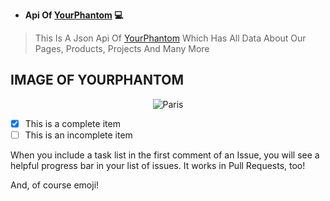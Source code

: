 * **Api Of [YourPhantom](https://www.yourphantom.co.in) 💻**

> This Is A Json Api Of [YourPhantom](https://www.yourphantom.co.in) Which Has All Data About Our Pages, Products, Projects And Many More

<h2>IMAGE OF YOURPHANTOM</h2>
 
 <center>
<img src="https://yourphantom.co.in/sample.png" alt="Paris">
</center>
  
- [x] This is a complete item
- [ ] This is an incomplete item

When you include a task list in the first comment of an Issue, you will see a helpful progress bar in your list of issues. It works in Pull Requests, too!

And, of course emoji!


